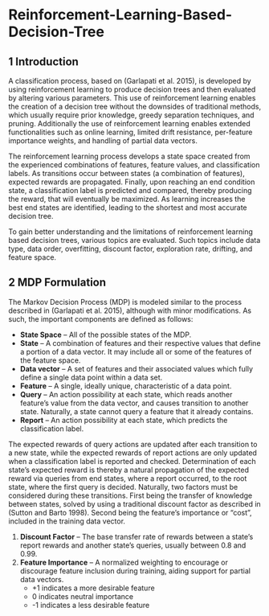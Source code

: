 # Reinforcement-Learning-Based-Decision-Tree

## 1 Introduction
A classification process, based on (Garlapati et al. 2015), is developed by using reinforcement learning to produce decision trees and then evaluated by altering various parameters. This use of reinforcement learning enables the creation of a decision tree without the downsides of traditional methods, which usually require prior knowledge, greedy separation techniques, and pruning. Additionally the use of reinforcement learning enables extended functionalities such as online learning, limited drift resistance, per-feature importance weights, and handling of partial data vectors.

The reinforcement learning process develops a state space created from the experienced combinations of features, feature values, and classification labels. As transitions occur between states (a combination of features), expected rewards are propagated. Finally, upon reaching an end condition state, a classification label is predicted and compared, thereby producing the reward, that will eventually be maximized. As learning increases the best end states are identified, leading to the shortest and most accurate decision tree.

To gain better understanding and the limitations of reinforcement learning based decision trees, various topics are evaluated. Such topics include data type, data order, overfitting, discount factor, exploration rate, drifting, and feature space.

## 2 MDP Formulation
The Markov Decision Process (MDP) is modeled similar to the process described in (Garlapati et al. 2015), although with minor modifications. As such, the important components are defined as follows:

- **State Space** – All of the possible states of the MDP.
- **State** – A combination of features and their respective values that define a portion of a data vector. It may include all or some of the features of the feature space.
- **Data vector** – A set of features and their associated values which fully define a single data point within a data set.
- **Feature** – A single, ideally unique, characteristic of a data point.
- **Query** – An action possibility at each state, which reads another feature’s value from the data vector, and causes transition to another state. Naturally, a state cannot query a feature that it already contains.
- **Report** – An action possibility at each state, which predicts the classification label.

The expected rewards of query actions are updated after each transition to a new state, while the expected rewards of report actions are only updated when a classification label is reported and checked. Determination of each state’s expected reward is thereby a natural propagation of the expected reward via queries from end states, where a report occurred, to the root state, where the first query is decided. Naturally, two factors must be considered during these transitions. First being the transfer of knowledge between states, solved by using a traditional discount factor as described in (Sutton and Barto 1998). Second being the feature’s importance or “cost”, included in the training data vector.

1. **Discount Factor** – The base transfer rate of rewards between a state’s report rewards and another state’s queries, usually between 0.8 and 0.99.
2. **Feature Importance** – A normalized weighting to encourage or discourage feature inclusion during training, aiding support for partial data vectors.
   - +1 indicates a more desirable feature
   -  0 indicates neutral importance
   - -1 indicates a less desirable feature


